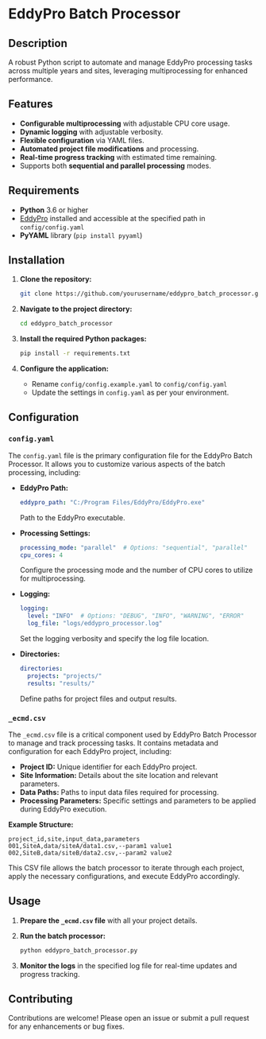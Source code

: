 # EddyPro Batch Processor

## Description

A robust Python script to automate and manage EddyPro processing tasks across multiple years and sites, leveraging multiprocessing for enhanced performance.

## Features

- **Configurable multiprocessing** with adjustable CPU core usage.
- **Dynamic logging** with adjustable verbosity.
- **Flexible configuration** via YAML files.
- **Automated project file modifications** and processing.
- **Real-time progress tracking** with estimated time remaining.
- Supports both **sequential and parallel processing** modes.

## Requirements

- **Python** 3.6 or higher
- [EddyPro](https://www.licor.com/env/products/eddy_covariance/eddypro.html) installed and accessible at the specified path in `config/config.yaml`
- **PyYAML** library (`pip install pyyaml`)

## Installation

1. **Clone the repository:**

    ```bash
    git clone https://github.com/yourusername/eddypro_batch_processor.git
    ```

2. **Navigate to the project directory:**

    ```bash
    cd eddypro_batch_processor
    ```

3. **Install the required Python packages:**

    ```bash
    pip install -r requirements.txt
    ```

4. **Configure the application:**
    - Rename `config/config.example.yaml` to `config/config.yaml`
    - Update the settings in `config.yaml` as per your environment.

## Configuration

### `config.yaml`

The `config.yaml` file is the primary configuration file for the EddyPro Batch Processor. It allows you to customize various aspects of the batch processing, including:

- **EddyPro Path:**

    ```yaml
    eddypro_path: "C:/Program Files/EddyPro/EddyPro.exe"
    ```

    Path to the EddyPro executable.

- **Processing Settings:**

    ```yaml
    processing_mode: "parallel"  # Options: "sequential", "parallel"
    cpu_cores: 4
    ```

    Configure the processing mode and the number of CPU cores to utilize for multiprocessing.

- **Logging:**

    ```yaml
    logging:
      level: "INFO"  # Options: "DEBUG", "INFO", "WARNING", "ERROR"
      log_file: "logs/eddypro_processor.log"
    ```

    Set the logging verbosity and specify the log file location.

- **Directories:**

    ```yaml
    directories:
      projects: "projects/"
      results: "results/"
    ```

    Define paths for project files and output results.

### `_ecmd.csv`

The `_ecmd.csv` file is a critical component used by EddyPro Batch Processor to manage and track processing tasks. It contains metadata and configuration for each EddyPro project, including:

- **Project ID:** Unique identifier for each EddyPro project.
- **Site Information:** Details about the site location and relevant parameters.
- **Data Paths:** Paths to input data files required for processing.
- **Processing Parameters:** Specific settings and parameters to be applied during EddyPro execution.

**Example Structure:**

```csv
project_id,site,input_data,parameters
001,SiteA,data/siteA/data1.csv,--param1 value1
002,SiteB,data/siteB/data2.csv,--param2 value2
```

This CSV file allows the batch processor to iterate through each project, apply the necessary configurations, and execute EddyPro accordingly.

## Usage

1. **Prepare the `_ecmd.csv` file** with all your project details.
2. **Run the batch processor:**

    ```bash
    python eddypro_batch_processor.py
    ```

3. **Monitor the logs** in the specified log file for real-time updates and progress tracking.

## Contributing

Contributions are welcome! Please open an issue or submit a pull request for any enhancements or bug fixes.
